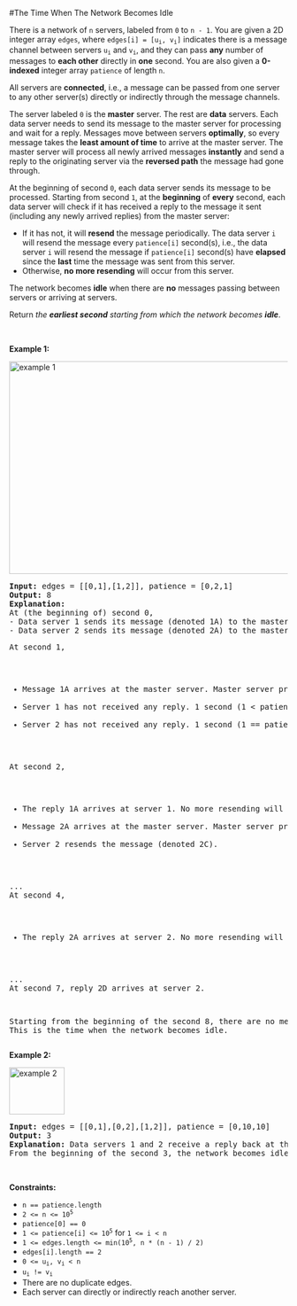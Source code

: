 #The Time When The Network Becomes Idle
<p>There is a network of <code>n</code> servers, labeled from <code>0</code> to <code>n - 1</code>. You are given a 2D integer array <code>edges</code>, where <code>edges[i] = [u<sub>i</sub>, v<sub>i</sub>]</code> indicates there is a message channel between servers <code>u<sub>i</sub></code> and <code>v<sub>i</sub></code>, and they can pass <strong>any</strong> number of messages to <strong>each other</strong> directly in <strong>one</strong> second. You are also given a <strong>0-indexed</strong> integer array <code>patience</code> of length <code>n</code>.</p>
<p>All servers are <strong>connected</strong>, i.e., a message can be passed from one server to any other server(s) directly or indirectly through the message channels.</p>
<p>The server labeled <code>0</code> is the <strong>master</strong> server. The rest are <strong>data</strong> servers. Each data server needs to send its message to the master server for processing and wait for a reply. Messages move between servers <strong>optimally</strong>, so every message takes the <strong>least amount of time</strong> to arrive at the master server. The master server will process all newly arrived messages <strong>instantly</strong> and send a reply to the originating server via the <strong>reversed path</strong> the message had gone through.</p>
<p>At the beginning of second <code>0</code>, each data server sends its message to be processed. Starting from second <code>1</code>, at the <strong>beginning</strong> of <strong>every</strong> second, each data server will check if it has received a reply to the message it sent (including any newly arrived replies) from the master server:</p>
<ul>
<li>If it has not, it will <strong>resend</strong> the message periodically. The data server <code>i</code> will resend the message every <code>patience[i]</code> second(s), i.e., the data server <code>i</code> will resend the message if <code>patience[i]</code> second(s) have <strong>elapsed</strong> since the <strong>last</strong> time the message was sent from this server.</li>
<li>Otherwise, <strong>no more resending</strong> will occur from this server.</li>
</ul>
<p>The network becomes <strong>idle</strong> when there are <strong>no</strong> messages passing between servers or arriving at servers.</p>
<p>Return <em>the <strong>earliest second</strong> starting from which the network becomes <strong>idle</strong></em>.</p>
<p> </p>
<p><strong class="example">Example 1:</strong></p>
<img alt="example 1" src="https://assets.leetcode.com/uploads/2021/09/22/quiet-place-example1.png" style="width:750px;height:384px"/>
<pre><strong>Input:</strong> edges = [[0,1],[1,2]], patience = [0,2,1]
<strong>Output:</strong> 8
<strong>Explanation:</strong>
At (the beginning of) second 0,
- Data server 1 sends its message (denoted 1A) to the master server.
- Data server 2 sends its message (denoted 2A) to the master server.
<p>At second 1,</p>
<ul>
<li>Message 1A arrives at the master server. Master server processes message 1A instantly and sends a reply 1A back.</li>
<li>Server 1 has not received any reply. 1 second (1 &lt; patience[1] = 2) elapsed since this server has sent the message, therefore it does not resend the message.</li>
<li>Server 2 has not received any reply. 1 second (1 == patience[2] = 1) elapsed since this server has sent the message, therefore it resends the message (denoted 2B).</li>
</ul>
<p>At second 2,</p>
<ul>
<li>The reply 1A arrives at server 1. No more resending will occur from server 1.</li>
<li>Message 2A arrives at the master server. Master server processes message 2A instantly and sends a reply 2A back.</li>
<li>Server 2 resends the message (denoted 2C).</li>
</ul>
<p>...
At second 4,</p>
<ul>
<li>The reply 2A arrives at server 2. No more resending will occur from server 2.</li>
</ul>
<p>...
At second 7, reply 2D arrives at server 2.</p>
<p>Starting from the beginning of the second 8, there are no messages passing between servers or arriving at servers.
This is the time when the network becomes idle.
</pre></p>
<p><strong class="example">Example 2:</strong></p>
<img alt="example 2" src="https://assets.leetcode.com/uploads/2021/09/04/network_a_quiet_place_2.png" style="width:100px;height:85px"/>
<pre><strong>Input:</strong> edges = [[0,1],[0,2],[1,2]], patience = [0,10,10]
<strong>Output:</strong> 3
<strong>Explanation:</strong> Data servers 1 and 2 receive a reply back at the beginning of second 2.
From the beginning of the second 3, the network becomes idle.
</pre>
<p> </p>
<p><strong>Constraints:</strong></p>
<ul>
<li><code>n == patience.length</code></li>
<li><code>2 &lt;= n &lt;= 10<sup>5</sup></code></li>
<li><code>patience[0] == 0</code></li>
<li><code>1 &lt;= patience[i] &lt;= 10<sup>5</sup></code> for <code>1 &lt;= i &lt; n</code></li>
<li><code>1 &lt;= edges.length &lt;= min(10<sup>5</sup>, n * (n - 1) / 2)</code></li>
<li><code>edges[i].length == 2</code></li>
<li><code>0 &lt;= u<sub>i</sub>, v<sub>i</sub> &lt; n</code></li>
<li><code>u<sub>i</sub> != v<sub>i</sub></code></li>
<li>There are no duplicate edges.</li>
<li>Each server can directly or indirectly reach another server.</li>
</ul>
